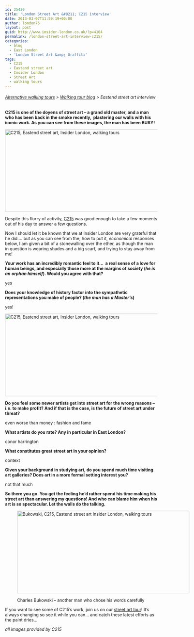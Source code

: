 ```yaml
---
id: 25430
title: 'London Street Art &#8211; C215 interview'
date: 2013-03-07T11:59:19+00:00
author: london75
layout: post
guid: http://www.insider-london.co.uk/?p=4104
permalink: /london-street-art-interview-c215/
categories:
  - blog
  - East London
  - 'London Street Art &amp; Graffiti'
tags:
  - C215
  - Eastend street art
  - Insider London
  - Street Art
  - walking tours
---
```

###### [Alternative walking tours](http://www.insider-london.co.uk/ "Insider London walking tours") > [Walking tour blog](http://www.insider-london.co.uk/blog/ "Insider London blog") > Eastend street art interview

**C215 is one of the doyens of street art &#8211; a grand old master, and a man who has been back in the smoke recently,  plastering our walls with his iconic work. As you can see from these images, the man has been BUSY!**

<a href="http://www.insider-london.co.uk/blog/2013/03/07/london-street-art-interview-c215/c125-at-work/" rel="attachment wp-att-4110"><img class="size-full wp-image-4110 alignnone" alt="C215, Eastend street art, Insider London, walking tours" src="http://www.insider-london.co.uk/wp-content/uploads/2013/01/C125-at-work.jpg" width="569" height="272" /></a>

Despite this flurry of activity, [C215](http://www.flickr.com/photos/c215/show/ "C215") was good enough to take a few moments out of his day to answer a few questions.

Now I should let it be known that we at Insider London are very grateful that he did&#8230;. but as you can see from the, how to put it, _economical_ responses below, I am given a bit of a stonewalling over the ether, as though the man in question is wearing shades and a big scarf, and trying to stay away from me!

**Your work has an incredibly romantic feel to it…  a real sense of a love for human beings, and especially those more at the margins of society (_he is an_** **_orphan himself_****)****. Would you agree with that?** 

yes

**Does your knowledge of history factor into the sympathetic representations you make of people? **(_the man has a Master&#8217;s_)****

yes!

<a href="http://www.insider-london.co.uk/blog/2013/03/07/london-street-art-interview-c215/c125-woman-2/" rel="attachment wp-att-4120"><img class="alignnone size-full wp-image-4120" alt="C215, Eastend street art, Insider London, walking tours" src="http://www.insider-london.co.uk/wp-content/uploads/2013/01/c125-woman1.jpg" width="569" height="272" /></a>

**Do you feel some newer artists get into street art for the wrong reasons – i.e. to make profit? And if that is the case, is the future of street art under threat?**

even worse than money : fashion and fame

**What artists do you rate? Any in particular in East London?**

conor harrington

**What constitutes great street art in your opinion?**

context

**Given your background in studying art, do you spend much time visiting art galleries? Does art in a more formal setting interest you?**

not that much

**So there you go. You get the feeling he’d rather spend his time making his street art than answering my questions! And who can blame him when his art is so spectacular. Let the walls do the talking.**<figure id="attachment_4129" style="width: 569px" class="wp-caption alignnone">

<a href="http://www.insider-london.co.uk/blog/2013/03/07/london-street-art-interview-c215/bigbuk/" rel="attachment wp-att-4129"><img class="size-full wp-image-4129  " alt="Bukowski, C215, Eastend street art Insider London, walking tours" src="http://www.insider-london.co.uk/wp-content/uploads/2013/01/bigbuk.jpg" width="569" height="272" /></a><figcaption class="wp-caption-text">Charles Bukowski &#8211; another man who chose his words carefully</figcaption></figure> 

If you want to see some of C215’s work, join us on our [street art tour](http://www.insider-london.co.uk/london-graffiti-artists-walking-tours/ "Eastend street art tour")! It’s always changing so see it while you can… and catch these latest efforts as the paint dries…

_all images provided by C215_